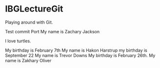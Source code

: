# IBGLectureGit
Playing around with Git.

Test commit
Port
My name is Zachary Jackson

I love turtles.



My birthday is February 7th 
My name is Hakon Harstrup my birthday is September 22
My name is Trevor Downs
My birthday is February 26th.
My name is Zakhary Oliver  


